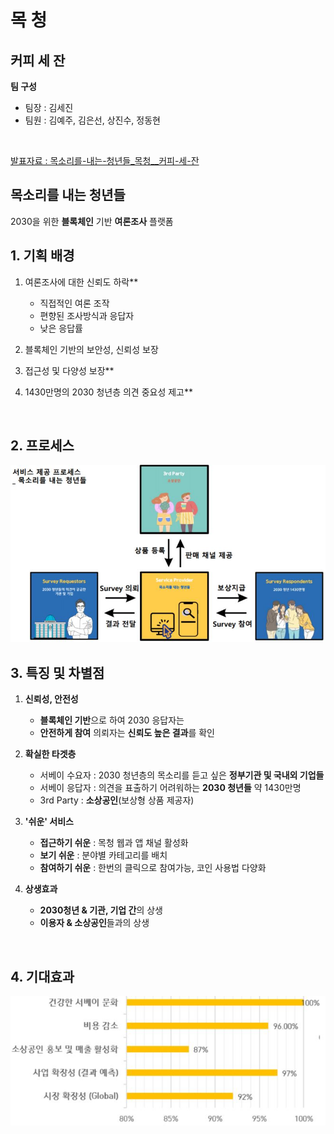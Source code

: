 # 목 청

## **커피 세 잔**
**팀 구성**
   * 팀장 : 김세진
   * 팀원 : 김예주, 김은선, 상진수, 정동현
  <br>

[발표자료 : 목소리를-내는-청년들_목청__커피-세-잔](docs/목소리를-내는-청년들_목청__커피-세-잔.pdf)
## **목소리를 내는 청년들**
2030을 위한 **블록체인** 기반 **여론조사** 플랫폼


## **1. 기획 배경**
1. 여론조사에 대한 신뢰도 하락**
   * 직접적인 여론 조작
   * 편향된 조사방식과 응답자
   * 낮은 응답률

2. 블록체인 기반의 보안성, 신뢰성 보장
3. 접근성 및 다양성 보장**
4. 1430만명의 2030 청년층 의견 중요성 제고**
<br>

## **2. 프로세스**
![Business Process](./img/mocchung_flowchart.JPG)
<br>

## **3. 특징 및 차별점**
1. **신뢰성, 안전성**
   * **블록체인 기반**으로 하여 2030 응답자는 
   * **안전하게 참여** 의뢰자는 **신뢰도 높은 결과**를 확인

2. **확실한 타겟층**
   * 서베이 수요자 : 2030 청년층의 목소리를 듣고 싶은 **정부기관 및 국내외 기업들**
   * 서베이 응답자 : 의견을 표출하기 어려워하는 **2030 청년들** 약 1430만명
   * 3rd Party : **소상공인**(보상형 상품 제공자)

3. **'쉬운' 서비스**
   * **접근하기 쉬운** : 목청 웹과 앱 채널 활성화
   * **보기 쉬운** : 분야별 카테고리를 배치
   * **참여하기 쉬운** : 한번의 클릭으로 참여가능, 코인 사용법 다양화

4. **상생효과**
    * **2030청년 & 기관, 기업 간**의 상생
    * **이용자 & 소상공인**들과의 상생
<br>

## **4. 기대효과**
![Business Process](./img/expectation.JPG)